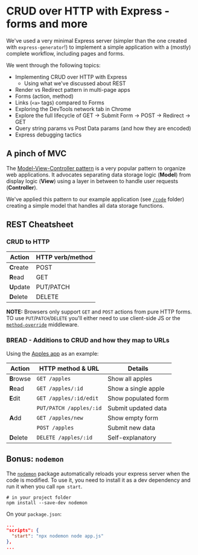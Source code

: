# CRUD over HTTP with Express - forms and more

We've used a very minimal Express server (simpler than the one created with
`express-generator`!) to implement a simple application with a (mostly) complete
workflow, including pages and forms.

We went through the following topics:

* Implementing CRUD over HTTP with Express
  * Using what we've discussed about REST
* Render vs Redirect pattern in multi-page apps
* Forms (action, method)
* Links (`<a>` tags) compared to Forms
* Exploring the DevTools network tab in Chrome
* Explore the full lifecycle of GET -> Submit Form -> POST -> Redirect -> GET
* Query string params vs Post Data params (and how they are encoded)
* Express debugging tactics

## A pinch of MVC

The [Model-View-Controller
pattern](https://en.wikipedia.org/wiki/Model%E2%80%93view%E2%80%93controller) is
a very popular pattern to organize web applications. It advocates separating
data storage logic (**Model**) from display logic (**View**) using a layer in between to
handle user requests (**Controller**).

We've applied this pattern to our example application (see [`/code`](code)
folder) creating a simple model that handles all data storage functions.

## REST Cheatsheet

### CRUD to HTTP

| Action    | HTTP verb/method |
| --------- | ---------------- |
|**C**reate | POST             |
|**R**ead   | GET              |
|**U**pdate | PUT/PATCH        |
|**D**elete | DELETE           |

**NOTE:** Browsers only support `GET` and `POST` actions from pure HTTP forms. TO use `PUT`/`PATCH`/`DELETE` you'll either need to use client-side JS or the [`method-override`](http://expressjs.com/en/resources/middleware/method-override.html) middleware.

### BREAD - Additions to CRUD and how they map to URLs

Using the [Apples app](code) as an example:

| Action    | HTTP method & URL       | Details             |
| --------- | ----------------------- | ------------------- |
|**B**rowse | `GET /apples`           | Show all apples     |
|**R**ead   | `GET /apples/:id`       | Show a single apple |
|**E**dit   | `GET /apples/:id/edit`  | Show populated form |
|           | `PUT/PATCH /apples/:id` | Submit updated data |
|**A**dd    | `GET /apples/new`       | Show empty form     |
|           | `POST /apples`          | Submit new data     |
|**D**elete | `DELETE /apples/:id`    | Self-explanatory    |

## Bonus: `nodemon`

The [`nodemon`](https://nodemon.io/) package automatically reloads your express server when the code is modified. To use it, you need to install it as a dev dependency and run it when you call `npm start`.

```
# in your project folder
npm install --save-dev nodemon
```

On your `package.json`:
```json
...
"scripts": {
  "start": "npx nodemon node app.js"
},
...
```